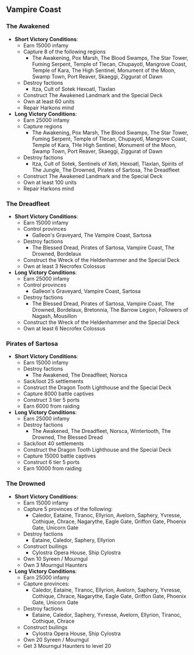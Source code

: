 ## Vampire Coast

### The Awakened

* **Short Victory Conditions**:
	* Earn 15000 infamy
	* Capture 8 of the following regions
	    * The Awakening, Pox Marsh, The Blood Swamps, The Star Tower, Fuming Serpent, Temple of Tlecan, Chupayotl,
	    Mangrove Coast, Temple of Kara, The High Sentinel, Monument of the Moon, Swamp Town, Port Reaver, Skaeggi,
	    Ziggurat of Dawn
	* Destroy factions
	    * Itza, Cult of Sotek Hexoatl, Tlaxlan
	* Construct The Awakened Landmark and the Special Deck
	* Own at least 60 units
	* Repair Harkons mind
* **Long Victory Conditions**:
	* Earn 25000 infamy
	* Capture regions
	    * The Awakening, Pox Marsh, The Blood Swamps, The Star Tower, Fuming Serpent, Temple of Tlecan, Chupayotl,
	    Mangrove Coast, Temple of Kara, THe High Sentinel, Monument of the Moon, Swamp Town, Port Reaver, Skaeggi,
	    Ziggurat of Dawn
	* Destroy factions
	    * Itza, Cult of Sotek, Sentinels of Xeti, Hexoatl, Tlaxlan, Spirits of The Jungle, The Drowned, Pirates of 
	    Sartosa, The Dreadfleet
	* Construct The Awakened Landmark and the Special Deck
	* Own at least 100 units
	* Repair Harkons mind

### The Dreadfleet

* **Short Victory Conditions**:
	* Earn 15000 infamy
	* Control provinces
	    * Galleon's Graveyard, The Vampire Coast, Sartosa
	* Destroy factions
	    * The Blessed Dread, Pirates of Sartosa, Vampire Coast, The Drowned, Bordelaux
	* Construct the Wreck of the Heldenhammer and the Special Deck
	* Own at least 3 Necrofex Colossus
* **Long Victory Conditions**:
	* Earn 25000 infamy
	* Control provinces
	    * Galleon's Graveyard, Vampire Coast, Sartosa
	* Destroy factions
	    * The Blessed Dread, Pirates of Sartosa, Vampire Coast, The Drowned, Bordelaux,
	    Bretonnia, The Barrow Legion, Followers of Nagash, Mousillon
	* Construct the Wreck of the Heldenhammer and the Special Deck
	* Own at least 6 Necrofex Colossus

### Pirates of Sartosa

* **Short Victory Conditions**:
	* Earn 15000 infamy
	* Destroy factions
	    * The Awakened, The Dreadfleet, Norsca
	* Sack/loot 25 settlements
	* Construct the Dragon Tooth Lighthouse and the Special Deck
	* Capture 8000 battle captives
	* Construct 3 tier 5 ports
	* Earn 6000 from raiding
* **Long Victory Conditions**:
	* Earn 25000 infamy
	* Destroy factions
	    * The Awakened, The Dreadfleet, Norsca, Wintertooth, The Drowned, The Blessed Dread
	* Sack/loot 40 settlements
	* Construct the Dragon Tooth Lighthouse and the Special Deck
	* Capture 15000 battle captives
	* Construct 6 tier 5 ports
	* Earn 10000 from raiding

### The Drowned

* **Short Victory Conditions**:
	* Earn 15000 infamy
	* Capture 5 provinces of the following:
	    * Caledor, Eataine, Tiranoc, Ellyrion, Avelorn, Saphery, Yvresse, Cothique, Chrace, Nagarythe, Eagle Gate, 
	    Griffon Gate, Phoenix Gate, Unicorn Gate
    * Destroy factions
        * Eataine, Caledor, Saphery, Ellyrion
    * Construct builings
        * Cylostra Opera House, Ship Cylostra
    * Own 10 Syreen / Mourngul
    * Own 3 Mourngul Haunters
* **Long Victory Conditions**:
	* Earn 25000 infamy
	* Capture provinces:
	    * Caledor, Eataine, Tiranoc, Ellyrion, Avelorn, Saphery, Yvresse, Cothique, Chrace, Nagarythe, Eagle Gate, 
	    Griffon Gate, Phoenix Gate, Unicorn Gate
    * Destroy factions
        * Eataine, Caledor, Saphery, Yvresse, Avelorn, Ellyrion, Tiranoc, Cothique, Chrace
    * Construct builings
        * Cylostra Opera House, Ship Cylostra
    * Own 20 Syreen / Mourngul
    * Get 3 Mourngul Haunters to level 20
